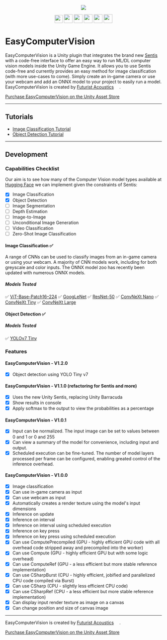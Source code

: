 <p align="center">
  <a href="https://assetstore.unity.com/packages/tools/ai-ml-integration/easy-computer-vision-261410"><img src="https://github.com/FuturistAcoustics/EasyComputerVision/blob/main/Images/EasyComputerVision%20Logo%20192x192.png"></a>
</p>
<p align="center">
  <a href="https://futuristacoustics.com/"><img src="https://futuristacoustics.com/wp-content/uploads/2023/09/Futurist-Acoustics-Logo-Favicon.png" width=26px></a>
  <a href="https://www.linkedin.com/company/futurist-acoustics/"><img src="https://futuristacoustics.com/wp-content/uploads/2023/10/LinkedIn-2023.svg" width=28px></a>
  <a href="https://www.youtube.com/@futuristacoustics"><img src="https://futuristacoustics.com/wp-content/uploads/2023/10/YouTube-SM.svg" width=28px></a>
  <a href="https://www.reddit.com/r/FuturistAcoustics/"><img src="https://futuristacoustics.com/wp-content/uploads/2023/10/Reddit-2023.svg" width=28px></a>
  <a href="https://twitter.com/FutAcoustics"><img src="https://futuristacoustics.com/wp-content/uploads/2023/10/X-2023.svg" width=28px></a>
  <a href="https://github.com/FuturistAcoustics"><img src="https://futuristacoustics.com/wp-content/uploads/2023/10/GitHub-SM.svg" width=28px></a>
</p>

# EasyComputerVision
EasyComputerVision is a Unity plugin that integrates the brand new [Sentis](https://docs.unity3d.com/Packages/com.unity.sentis@1.2/manual/index.html) with a code-free interface to offer an easy way to run ML/DL computer vision models inside the Unity Game Engine. It allows you to use Sentis code-free and currently provides an easy method for image classification (with more use-cases to come). Simply create an in-game camera or use your webcam and add an ONNX model to your project to easily run a model. EasyComputerVision is created by [Futurist Acoustics](https://futuristacoustics.com/) <a href="https://futuristacoustics.com/"><img src="https://futuristacoustics.com/wp-content/uploads/2022/12/Media-Asset-Logo-1024%E2%80%8A%C3%97%E2%80%8A1130-928x1024.png" width=14px></a>.

[Purchase EasyComputerVision on the Unity Asset Store](https://u3d.as/37DT) <a href="https://u3d.as/37DT"><img src="https://github.com/FuturistAcoustics/EasyComputerVision/raw/main/Images/EasyComputerVision%20Logo%20192x192.png" width=14px></a>

-----
## Tutorials
- [Image Classification Tutorial](https://github.com/FuturistAcoustics/EasyComputerVision/blob/main/Tutorials/Image%20Classification%20Tutorial.md)
- [Object Detection Tutorial](https://github.com/FuturistAcoustics/EasyComputerVision/blob/main/Tutorials/Object%20Detection%20Tutorial.md)

-----
## Development
### Capabilities Checklist
Our aim is to see how many of the Computer Vision model types available at [Hugging Face](https://huggingface.co/models) we can implement given the constraints of Sentis:
- [x] Image Classification
- [x] Object Detection
- [ ] Image Segmentation
- [ ] Depth Estimation
- [ ] Image-to-Image
- [ ] Unconditional Image Generation
- [ ] Video Classification
- [ ] Zero-Shot Image Classification

#### Image Classification ✅
A range of CNNs can be used to classify images from an in-game camera or using your webcam. A majority of CNN models work, including for both greyscale and color inputs. The ONNX model zoo has recently been updated with numerous ONNX models.
##### Models Tested
✅ [ViT-Base-Patch16–224](https://huggingface.co/google/vit-base-patch16-224)
✅ [GoogLeNet](https://pytorch.org/hub/pytorch_vision_googlenet/)
✅ [ResNet-50](https://huggingface.co/microsoft/resnet-50)
✅ [ConvNeXt Nano](https://github.com/onnx/models/blob/main/Computer_Vision/convnext_nano_Opset16_timm/convnext_nano_Opset16.onnx)
✅ [ConvNeXt Tiny](https://github.com/onnx/models/blob/main/Computer_Vision/convnext_tiny_Opset16_timm/convnext_tiny_Opset16.onnx)
✅ [ConvNeXt Large](https://github.com/onnx/models/tree/main/Computer_Vision/convnext_large_Opset16_timm)

#### Object Detection ✅
##### Models Tested
✅ [YOLOv7 Tiny](https://huggingface.co/unity/sentis-yolotinyv7/blob/main/yolov7-tiny.onnx)

### Features
#### EasyComputerVision - V1.2.0
- [x] Object detection using YOLO Tiny v7

#### EasyComputerVision - V1.1.0 (refactoring for Sentis and more)
- [x] Uses the new Unity Sentis, replacing Unity Barracuda
- [x] Show results in console
- [x] Apply softmax to the output to view the probabilities as a percentage

#### EasyComputerVision - V1.0.1
- [x] Input can be normalized. The input image can be set to values between 0 and 1 or 0 and 255
- [x] Can view a summary of the model for convenience, including input and output.
- [x] Scheduled execution can be fine-tuned. The number of model layers processed per frame can be configured, enabling greated control of the inference overhead.

#### EasyComputerVision - V1.0.0
- [x] Image classification
- [x] Can use in-game camera as input
- [x] Can use webcam as input
- [x] Automatically creates a render texture using the model's input dimensions
- [x] Inference on update
- [x] Inference on interval
- [x] Inference on interval using scheduled execution
- [x] Inference on key press
- [x] Inference on key press using scheduled execution
- [x] Can use ComputePrecompiled (GPU - highly efficient GPU code with all overhead code stripped away and precompiled into the worker)
- [x] Can use Compute (GPU - highly efficient GPU but with some logic overhead)
- [x] Can use ComputeRef (GPU - a less efficient but more stable reference implementation)
- [x] Can use CSharpBurst (CPU - highly efficient, jobified and parallelized CPU code compiled via Burst)
- [x] Can use CSharp (CPU - slightly less efficient CPU code)
- [x] Can use CSharpRef (CPU - a less efficient but more stable reference implementation)
- [x] Can display input render texture as image on a canvas
- [x] Can change position and size of canvas image

-----

EasyComputerVision is created by [Futurist Acoustics](https://futuristacoustics.com/) <a href="https://futuristacoustics.com/"><img src="https://futuristacoustics.com/wp-content/uploads/2022/12/Media-Asset-Logo-1024%E2%80%8A%C3%97%E2%80%8A1130-928x1024.png" width=14px></a>.

[Purchase EasyComputerVision on the Unity Asset Store](https://u3d.as/37DT) <a href="https://u3d.as/37DT"><img src="https://github.com/FuturistAcoustics/EasyComputerVision/raw/main/Images/EasyComputerVision%20Logo%20192x192.png" width=14px></a>
